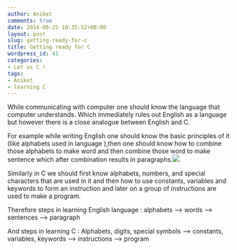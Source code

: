 ```yaml
---
author: Aniket
comments: true
date: 2014-06-25 10:35:52+00:00
layout: post
slug: getting-ready-for-c
title: Getting ready for C
wordpress_id: 41
categories:
- Let us C !
tags:
- Aniket
- learning C
---
```


While communicating with computer one should know the language that computer understands. Which immediately rules out English as a language but however there is a close analogue between English and C.

For example while writing English one should know the basic principles of it (like alphabets used in language ),then one should know how to combine those alphabets to make word and then combine those word to make sentence which after combination results in paragraphs.![](http://static.guim.co.uk/sys-images/Admin/BkFill/Default_image_group/2013/9/2/1378133969480/C-Block-008.jpg)

Similarly in C we should first know alphabets, numbers, and special characters that are used in it and then how to use constants, variables and keywords to form an instruction and later on a group of instructions are used to make a program.

Therefore steps in learning English language :
alphabets ––> words ––> sentences ––> paragraph

And steps in learning C :
Alphabets, digits, special symbols ––> constants, variables, keywords ––> instructions ––> program
